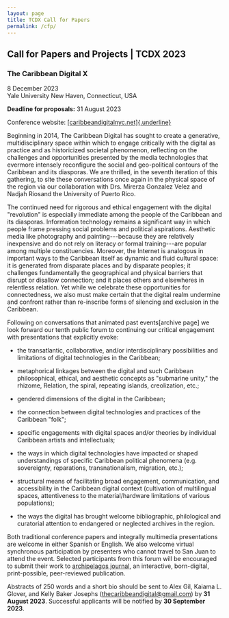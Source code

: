 ```yaml
---
layout: page
title: TCDX Call for Papers
permalink: /cfp/
---
```


## Call for Papers and Projects | TCDX 2023

### The Caribbean Digital X

8 December 2023  
Yale University
New Haven, Connecticut, USA

**Deadline for proposals:** 31 August 2023

Conference website:
[[caribbeandigitalnyc.net]{.underline}](http://caribbeandigitalnyc.net)

Beginning in 2014, The Caribbean Digital has sought to create a generative, multidisciplinary space within which to engage critically with the digital as practice and as historicized societal phenomenon, reflecting on the challenges and opportunities presented by the media technologies that evermore intensely reconfigure the social and geo-political contours of the Caribbean and its diasporas. We are thrilled, in the seventh iteration of this gathering, to site these conversations once again in the physical space of the region via our collaboration with Drs. Mirerza Gonzalez Velez and Nadjah Riosand the University of Puerto Rico.

The continued need for rigorous and ethical engagement with the digital "revolution" is especially immediate among the people of the Caribbean and its diasporas. Information technology remains a significant way in which people frame pressing social problems and political aspirations. Aesthetic media like photography and painting---because they are relatively inexpensive and do not rely on literacy or formal training---are popular among multiple constituencies. Moreover, the Internet is analogous in important ways to the Caribbean itself as dynamic and fluid cultural space: it is generated from disparate places and by disparate peoples; it challenges fundamentally the geographical and physical barriers that disrupt or disallow connection; and it places others and elsewheres in relentless relation. Yet while we celebrate these opportunities for connectedness, we also must make certain that the digital realm undermine and confront rather than re-inscribe forms of silencing and exclusion in the Caribbean.

Following on conversations that animated past events\[archive page\] we look forward our tenth public forum to continuing our critical engagement with presentations that explicitly evoke:

-   the transatlantic, collaborative, and/or interdisciplinary possibilities and limitations of digital technologies in the Caribbean;

-   metaphorical linkages between the digital and such Caribbean philosophical, ethical, and aesthetic concepts as \"submarine unity,\" the rhizome, Relation, the spiral, repeating islands, creolization, etc.;

-   gendered dimensions of the digital in the Caribbean;

-   the connection between digital technologies and practices of the Caribbean "folk";

-   specific engagements with digital spaces and/or theories by individual Caribbean artists and intellectuals;

-   the ways in which digital technologies have impacted or shaped understandings of specific Caribbean political phenomena (e.g. sovereignty, reparations, transnationalism, migration, etc.);

-   structural means of facilitating broad engagement, communication, and accessibility in the Caribbean digital context (cultivation of multilingual spaces, attentiveness to the material/hardware limitations of various populations);

-   the ways the digital has brought welcome bibliographic, philological and curatorial attention to endangered or neglected archives in the region.

Both traditional conference papers and integrally multimedia presentations are welcome in either Spanish or English. We also welcome virtual synchronous participation by presenters who cannot travel to San Juan to attend the event. Selected participants from this forum will be encouraged to submit their work to [archipelagos journal](http://archipelagosjournal.org), an interactive, born-digital, print-possible, peer-reviewed publication.

Abstracts of 250 words and a short bio should be sent to Alex Gil, Kaiama L. Glover, and Kelly Baker Josephs (thecaribbeandigital@gmail.com) by **31 August 2023**. Successful applicants will be notified by **30 September 2023**.


<!-- 

## Call For Applications | 2022

The Caribbean Digital Virtual Artist's Residency is a program to support
Caribbean artists working in digital media. The residency is hosted by
the annual Caribbean Digital (TCD) conference in partnership with Alice
Yard, and is sponsored by the Andrew W. Mellon Foundation

Beginning in 2022, and for a period of four years, TCD and Alice Yard
are partnering to create an annual virtual residency programme for
artists of the Caribbean and its diasporas who work in digital media.
The residency aims to facilitate the development of new artworks in
digital media that investigate ideas and practices in Caribbean Digital
Humanities, and engage with scholars in the TCD network and community.

The residency consists of:

-   a cash stipend of US\$5,000 to support six months of part-time research and creative work, to begin in June 2022;
-   curatorial mentorship by artist and Alice Yard co-director Christopher Cozier;
-   two virtual studio visits by professional curators or critics;
-   the commissioning and online publication of a critical text by a professional art writer to document the artist's work and process;
-   arranged travel and accommodation to present the resulting work at TCD's annual conference in December 2022.

During the virtual residency, the artist will remain based at their
usual location, interacting with the administrators, mentor, and TCD
community members via standard online media and tools, with the
understanding that the artist will maintain regular contact through
scheduled meetings and check-ins.

This residency is intended to support the development of "born-digital"
creative work primarily based in digital media and tools, rather than
analog work that is digitized merely for presentation or storage.
Artists may work in media including and not limited to images, sound,
and text. Also integral to the residency is the artist's engagement with
Caribbean Digital Humanities, a multidisciplinary field of study that
brings digital technologies into the research, analysis, visualization,
and application of the traditional humanities. During the residency, the
artist will be expected to engage in dialogue with Caribbean Digital
Humanities scholars with the aim of mutual enrichment of their creative
and research practices.

The [Caribbean Digital conference](http://caribbeandigitalnyc.net) (TCD) is an international event hosted annually at locations in the United States and the Caribbean since 2014. Alternating between larger conferences and smaller symposia, TCD has created a singular and consistent space of exchange for Caribbeanist digital scholars, consisting of traditional panels, roundtable conversations, skills-building workshops, and project show-and-tells.

[Alice Yard](http://aliceyard.blogspot.com/) is a contemporary art collective based at Granderson Lab in Belmont, Port of Spain, Trinidad and Tobago. Founded in 2006, Alice Yard curates and hosts artists' projects and residencies, with the support of an international network of collaborators.

### Eligibility and application guidelines

The Caribbean Digital Virtual Artist's Residency is open to **artists
from the Caribbean and its diasporas**, with a preference for applicants
living and working in the Caribbean region. Applicants must be **over
the age of 18** on 31 March, 2022.

Each **application should complete the online form**. To access the online form please click on the button below. Besides personal information, the form will ask you to also **submit a PDF** containing the following:

-   a description of the work the artist proposes to develop during the residency. This may be a new project or an extension of existing work in progress (max. 400 words);
-   a short statement explaining how the artist's proposed work would benefit from dialogue and engagement with TCD's Digital Humanities network (max. 200 words);
-   a short description of the digital tools---whether software or hardware---and methods the artist expects to use in the development of their work (max. 200 words);
-   a CV, including a short biographical statement; a list of exhibitions, publications or other forms of presentation of recent work; and the artist's website and relevant public social media accounts, if applicable (max. 2 pages);
-   a portfolio presenting a sample of the artist's recent work through images or text, or, alternatively, links to equivalent samples of the artist's work online (including up to 10 still images with descriptive captions, or links to up to 5 short video or sound works).

NB: the artist's application package **must be saved as a PDF** and the
five elements listed above **must be contained in a single file**.
Please do not submit multiple files or use other file formats in the form.

<p class="aligncenter"><button><a href="https://forms.gle/fVv5N6ePJXbGDzJk6" target="_blank">Application Form</a></button></p>
<br>

The inaugural Caribbean Digital Virtual Artist's Residency opens for
applications on 1 March, 2022. The application deadline is 31 March, 2022. Late applications will not be considered.

Applications will be assessed by a jury including members of the Alice
Yard collective and TCD. The successful artist will be announced by the
end of April 2022, and the residency will run from June 1 to November
30, 2022. Work developed during the residency will be presented during
TCD's annual conference in December 2022. Ownership of and copyright in
the work will remain with the artist, but the artist must agree to grant
TCD non-exclusive rights to present and archive the work on their
website and in other media.

For any queries about eligibility requirements or the application
process, please contact the residency administrators at
[thecaribbeandigital@gmail.com](mailto:thecaribbeandigital@gmail.com).

-->


